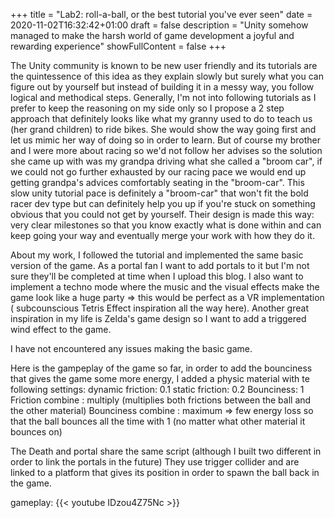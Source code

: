 +++
title = "Lab2: roll-a-ball, or the best tutorial you've ever seen"
date = 2020-11-02T16:32:42+01:00
draft = false
description = "Unity somehow managed to make the harsh world of game development a joyful and rewarding experience"
showFullContent = false
+++

The Unity community is known to be  new user friendly and its tutorials are the quintessence of this idea as they explain slowly but surely what you can figure out by yourself but instead of building it in a messy way, you follow logical and methodical steps. 
Generally, I'm not into following tutorials as I prefer to keep the reasoning on my side only so I propose a 2 step approach that definitely looks like what my granny used to do to teach us (her grand children) to ride bikes. She would show the way going first and let us mimic her way of doing so in order to learn. But of course my brother and I were more about racing so we'd not follow her advises so the solution she came up with was my grandpa driving what she called a "broom car", if we could not go further exhausted by our racing pace we would end up getting grandpa's advices comfortably seating in the "broom-car".
 This slow unity tutorial pace is definitely a "broom-car" that won't fit the bold racer dev type but can definitely help you up if you're stuck on something obvious that you could not get by yourself. Their design is made this way: very clear milestones so that you know exactly what is done within and can keep going your way and eventually merge your work with how they do it.


About my work, I followed the tutorial and implemented the same basic version of the game.
 As a portal fan I want to add portals to it but I'm not sure they'll be completed at time when I upload this blog. 
I also want to implement a techno mode where the music and the visual effects make the game look like a huge party => this would be perfect as a VR implementation ( subcounscious Tetris Effect inspiration all the way here).
Another great inspiration in my life is Zelda's game design so I want to add a triggered wind effect to the game.

I have not encountered any issues making the basic game. 

Here is the gampeplay of the game so far, in order to add the bounciness that gives the game some more energy, I added a physic material with te following settings: 
dynamic friction: 0.1
static friction: 0.2
Bounciness: 1
Friction combine : multiply (multiplies both frictions between the ball and the other material)
Bounciness combine : maximum => few energy loss so that the ball bounces all the time with 1 (no matter what other material it bounces on)

The Death and portal share the same script (although I built two different in order to link the portals in the future)
They use trigger collider and are linked to a platform that gives its position in order to spawn the ball back in the game.

gameplay: 
{{< youtube IDzou4Z75Nc >}}